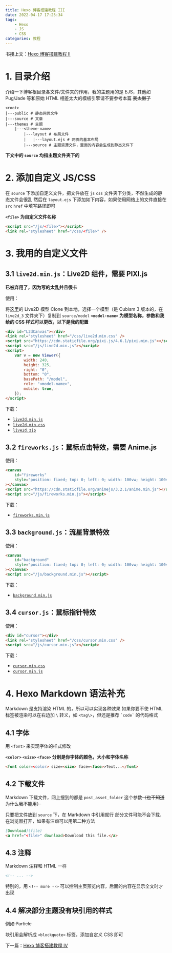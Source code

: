 ```yaml
---
title: Hexo 博客搭建教程 III
date: 2022-04-17 17:25:34
tags:
    - Hexo
    - JS
    - CSS
categories: 教程
---
```


书接上文：[Hexo 博客搭建教程 II](/2022/04/17/hexo-blog-2)

<!-- more -->

# 1. 目录介绍

介绍一下博客根目录各文件/文件夹的作用，我的主题用的是 EJS，其他如 Pug/Jade 等和原始 HTML 相差太大的模板引擎请不要参考本篇 ~~我太懒了~~

```
<root>
|---public # 静态网页文件
|---source # 文章
|---themes # 主题
    |---<theme-name>
        |---layout # 布局文件
        |   |---layout.ejs # 网页的基本布局
        |---source # 主题资源文件，里面的内容会生成到静态文件下
```

**下文中的 `source` 均指主题文件夹下的**

# 2. 添加自定义 JS/CSS

在 `source` 下添加自定义文件，把文件放在 `js` `css` 文件夹下分类，不然生成的静态文件会很乱
然后在 `layout.ejs` 下添加如下内容，如果使用网络上的文件直接在 `src` `href` 中填写路径即可

**`<file>` 为自定义文件名称**

```html
<script src="/js/<file>"></script>
<link rel="stylesheet" href="/css/<file>" />
```

# 3. 我用的自定义文件

## 3.1 `live2d.min.js`：Live2D 组件，需要 PIXI.js

**已被弃用了，因为写的太乱并且很卡**

使用：

将[这里](https://github.com/imuncle/live2d)的 Live2D 模型 Clone 到本地，选择一个模型（是 Cubism 3 版本的，在 `live2d_3` 文件夹下）复制到 `source/model`
**`<model-name>` 为模型名称，参数和我给的 CSS 样式可以更改，以下是我的配置**

```html
<div id="L2dCanvas"></div>
<link rel="stylesheet" href="/css/live2d.min.css" />
<script src="https://cdn.staticfile.org/pixi.js/4.6.1/pixi.min.js"></script>
<script src="/js/live2d.min.js"></script>
<script>
    var v = new Viewer({
        width: 240,
        height: 325,
        right: "0",
        bottom: "0",
        basePath: "/model",
        role: "<model-name>",
        mobile: true,
    });
</script>
```

下载：
-   [`live2d.min.js`](https://static-argvchs.netlify.app/js/live2d.min.js)
-   [`live2d.min.css`](https://static-argvchs.netlify.app/css/live2d.min.css)
-   [`live2d.zip`](https://static-argvchs.netlify.app/assets/model.zip)

## 3.2 `fireworks.js`：鼠标点击特效，需要 Anime.js

使用：

```html
<canvas
    id="fireworks"
    style="position: fixed; top: 0; left: 0; width: 100vw; height: 100vh; pointer-events: none; z-index: 32767"
></canvas>
<script src="https://cdn.staticfile.org/animejs/3.2.1/anime.min.js"></script>
<script src="/js/fireworks.min.js"></script>
```

下载：
-   [`fireworks.min.js`](https://static-argvchs.netlify.app/js/fireworks.min.js)

## 3.3 `background.js`：流星背景特效

使用：

```html
<canvas
    id="background"
    style="position: fixed; top: 0; left: 0; width: 100vw; height: 100vh; pointer-events: none; z-index: -1"
></canvas>
<script src="/js/background.min.js"></script>
```

下载：
-   [`background.min.js`](https://static-argvchs.netlify.app/js/background.min.js)

## 3.4 `cursor.js`：鼠标指针特效

使用：

```html
<div id="cursor"></div>
<link rel="stylesheet" href="/css/cursor.min.css" />
<script src="/js/cursor.min.js"></script>
```

下载：
-   [`cursor.min.css`](https://static-argvchs.netlify.app/css/cursor.min.css)
-   [`cursor.min.js`](https://static-argvchs.netlify.app/js/cursor.min.js)

# 4. Hexo Markdown 语法补充

Markdown 是支持渲染 HTML 的，所以可以实现各种效果
如果你要不使 HTML 标签被渲染可以在右边加 `\` 转义，如 `<tag\>`，但还是推荐 `` `code` `` 的代码格式

## 4.1 字体

用 `<font>` 来实现字体的样式修改

**`<color>` `<size>` `<face>` 分别是你字体的颜色，大小和字体名称**

```markdown
<font color=<color> size=<size> face=<face>>Text...</font>
```

## 4.2 下载文件

Markdown 下载文件，网上搜到的都是 `post_asset_folder` 这个参数~~（也不知道为什么我不能用）~~

只要把文件放到 `source` 下，在 Markdown 中引用就行
部分文件可能不会下载，在浏览器打开，如果有洁癖可以用第二种方法

```markdown
[Download](file)
<a href="<file>" download>Download this file.</a>
```

## 4.3 注释

Markdown 注释和 HTML 一样

```markdown
<!-- ... -->
```

特别的，用 `<!-- more -->` 可以控制主页预览内容，后面的内容在显示全文时才出现

## 4.4 解决部分主题没有块引用的样式

~~例如 Particle~~

块引用会解析成 `<blockquote>` 标签，添加自定义 CSS 即可

下一篇：[Hexo 博客搭建教程 IV](/2022/04/17/hexo-blog-4)

